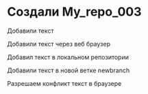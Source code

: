 ﻿# Создали My_repo_003

Добавили текст

Добавили текст через веб браузер

Добавил текст в локальном репозитории

Добавили текст в новой ветке newbranch

Разрешаем конфликт текст в браузере


